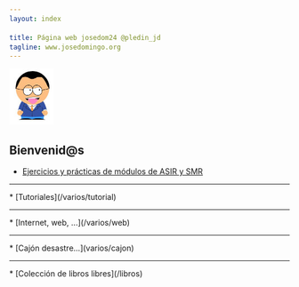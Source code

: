 ```yaml
---
layout: index

title: Página web josedom24 @pledin_jd
tagline: www.josedomingo.org
---
```

![yo](/img/yo1.jpg)

## Bienvenid@s

* [Ejercicios y prácticas de módulos de ASIR y SMR](/mod)
<hr/>
* [Tutoriales](/varios/tutorial)
<hr/>
* [Internet, web, ...](/varios/web)
<hr/>
* [Cajón desastre...](varios/cajon)
<hr/>
* [Colección de libros libres](/libros)
